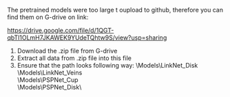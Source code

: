 The pretrained models were too large t oupload to github, therefore you can find them on G-drive on link:

https://drive.google.com/file/d/1QGT-qbTl1OLmH7JKAWEK9YUdeTQhtw9S/view?usp=sharing


1) Download the .zip file from G-drive
2) Extract all data from .zip file into this file 
3) Ensure that the path looks following way: 
\Models\LinkNet_Disk\
\Models\LinkNet_Veins\
\Models\PSPNet_Cup\
\Models\PSPNet_Disk\